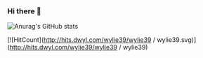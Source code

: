 ### Hi there 👋
![Anurag's GitHub stats](https://github-readme-stats.vercel.app/api?username=wylie39&count_private=true&show_icons=true&theme=vue-dark)

[![HitCount](http://hits.dwyl.com/wylie39/wylie39 / wylie39.svg)](http://hits.dwyl.com/wylie39/wylie39 / wylie39)

